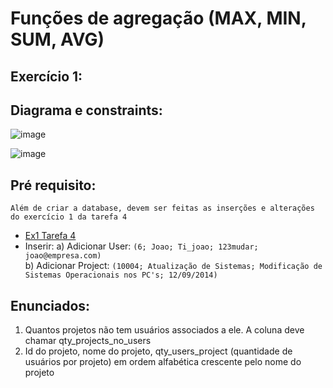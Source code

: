 # Funções de agregação (MAX, MIN, SUM, AVG)

## Exercício 1:

## Diagrama e constraints:

![image](https://github.com/user-attachments/assets/194d344d-89c6-428f-9104-fe9ecf47ed53)

![image](https://github.com/user-attachments/assets/23b2413b-647c-40a6-9b42-cd4b124de982)


## Pré requisito:
`Além de criar a database, devem ser feitas as inserções e alterações do exercício 1 da tarefa 4`
- [Ex1 Tarefa 4](https://github.com/thiagosilvaantenor/Banco_de_Dados_Exercicios/blob/main/tarefa_04/CRUD_Constraints_%20e_Selects_Simples/exercicio1.sql)
- Inserir: 
a) Adicionar User: `(6; Joao; Ti_joao; 123mudar; joao@empresa.com)` <br>
b) Adicionar Project: `(10004; Atualização de Sistemas; Modificação de Sistemas Operacionais nos PC's; 12/09/2014)`


## Enunciados:
1. Quantos projetos não tem usuários associados a ele. A coluna deve chamar 
qty_projects_no_users
2. Id do projeto, nome do projeto, qty_users_project (quantidade de usuários por 
projeto) em ordem alfabética crescente pelo nome do projeto
